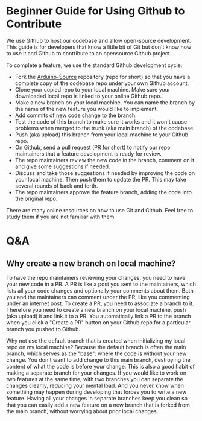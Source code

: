 # Beginner Guide for Using Github to Contribute

We use Github to host our codebase and allow open-source development. This guide is for developers that know a little bit of Git but don't know how to use it and Github to contribute to an opensource Github project.

To complete a feature, we use the standard Github development cycle:
- Fork the [Arduino-Source](https://github.com/PokemonAutomation/Arduino-Source/tree/main/SerialPrograms/Source) repository (repo for short) so that you have a complete copy of the codebase repo under your own Github account.
- Clone your copied repo to your local machine. Make sure your downloaded local repo is linked to your online Github repo.
- Make a new branch on your local machine. You can name the branch by the name of the new feature you would like to implement.
- Add commits of new code change to the branch.
- Test the code of this branch to make sure it works and it won't cause problems when merged to the trunk (aka main branch) of the codebase.
- Push (aka upload) this branch from your local machine to your Github repo.
- On Github, send a pull request (PR for short) to notify our repo maintainers that a feature development is ready for review.
- The repo maintainers review the new code in the branch, comment on it and give some suggestions if needed.
- Discuss and take those suggestions if needed by improving the code on your local machine. Then push them to update the PR. This may take several rounds of back and forth.
- The repo maintainers approve the feature branch, adding the code into the original repo.

There are many online resources on how to use Git and Github. Feel free to study them if you are not familiar with them.

# Q&A

## Why create a new branch on local machine?

To have the repo maintainers reviewing your changes, you need to have your new code in a PR. A PR is like a post you sent to the maintainers, which lists all your code changes and optionally your comments about them. Both you and the maintainers can comment under the PR, like you commenting under an internet post. To create a PR, you need to associate a branch to it. Therefore you need to create a new branch on your local machine, push (aka upload) it and link it to a PR. You automatically link a PR to the branch when you click a "Create a PR" button on your Github repo for a particular branch you pushed to Github.

Why not use the default branch that is created when initializing my local repo on my local machine? Because the default branch is often the main branch, which serves as the "base": where the code is without your new change. You don't want to add change to this main branch, destroying the content of what the code is before your change.
This is also a good habit of making a separate branch for your changes. If you would like to work on two features at the same time, with two branches you can separate the changes cleanly, reducing your mental load. And you never know when something may happen during developing that forces you to write a new feature. Having all your changes in separate branches keep you clean so that you can easily add a new feature on a new branch that is forked from the main branch, without worrying about prior local changes.
